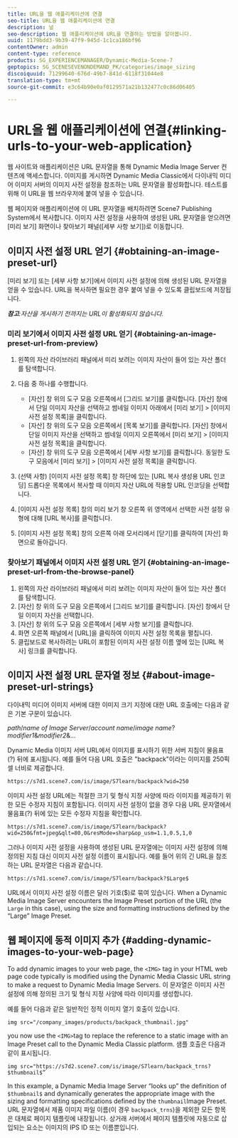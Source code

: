 ```yaml
---
title: URL을 웹 애플리케이션에 연결
seo-title: URL을 웹 애플리케이션에 연결
description: 널
seo-description: 웹 애플리케이션에 URL을 연결하는 방법을 알아봅니다.
uuid: 1179bdd3-9b39-47f9-945d-1c1ca186bf96
contentOwner: admin
content-type: reference
products: SG_EXPERIENCEMANAGER/Dynamic-Media-Scene-7
geptopics: SG_SCENESEVENONDEMAND_PK/categories/image_sizing
discoiquuid: 71299640-676d-49b7-841d-6118f31044e8
translation-type: tm+mt
source-git-commit: e3c64b90e0af0129571a21b132477c0c86d06405

---
```



# URL을 웹 애플리케이션에 연결{#linking-urls-to-your-web-application}

웹 사이트와 애플리케이션은 URL 문자열을 통해 Dynamic Media Image Server 컨텐츠에 액세스합니다. 이미지를 게시하면 Dynamic Media Classic에서 다이내믹 미디어 이미지 서버의 이미지 사전 설정을 참조하는 URL 문자열을 활성화합니다. 테스트를 위해 이 URL을 웹 브라우저에 붙여 넣을 수 있습니다.

웹 페이지와 애플리케이션에 이 URL 문자열을 배치하려면 Scene7 Publishing System에서 복사합니다. 이미지 사전 설정을 사용하여 생성된 URL 문자열을 얻으려면 [미리 보기] 화면이나 찾아보기 패널([세부 사항 보기])로 이동합니다.

## 이미지 사전 설정 URL 얻기 {#obtaining-an-image-preset-url}

[미리 보기] 또는 [세부 사항 보기]에서 이미지 사전 설정에 의해 생성된 URL 문자열을 얻을 수 있습니다. URL을 복사하면 필요한 경우 붙여 넣을 수 있도록 클립보드에 저장됩니다.

***참고&#x200B;**:자산을 게시하기 전까지는 URL이 활성화되지 않습니다.*

### 미리 보기에서 이미지 사전 설정 URL 얻기 {#obtaining-an-image-preset-url-from-preview}

1. 왼쪽의 자산 라이브러리 패널에서 미리 보려는 이미지 자산이 들어 있는 자산 폴더를 탐색합니다.
1. 다음 중 하나를 수행합니다.

   * [자산] 창 위의 도구 모음 오른쪽에서 [그리드 보기]를 클릭합니다. [자산] 창에서 단일 이미지 자산을 선택하고 썸네일 이미지 아래에서 [미리 보기] > [이미지 사전 설정 목록]을 클릭합니다.
   * [자산] 창 위의 도구 모음 오른쪽에서 [목록 보기]를 클릭합니다. [자산] 창에서 단일 이미지 자산을 선택하고 썸네일 이미지 오른쪽에서 [미리 보기] > [이미지 사전 설정 목록]을 클릭합니다.
   * [자산] 창 위의 도구 모음 오른쪽에서 [세부 사항 보기]를 클릭합니다. 동일한 도구 모음에서 [미리 보기] > [이미지 사전 설정 목록]을 클릭합니다.

1. (선택 사항) [이미지 사전 설정 목록] 창 하단에 있는 [URL 복사 생성용 URL 인코딩] 드롭다운 목록에서 복사할 때 이미지 자산 URL에 적용할 URL 인코딩을 선택합니다.
1. [이미지 사전 설정 목록] 창의 미리 보기 창 오른쪽 위 영역에서 선택한 사전 설정 유형에 대해 [URL 복사]를 클릭합니다.
1. [이미지 사전 설정 목록] 창의 오른쪽 아래 모서리에서 [닫기]를 클릭하여 [자산] 화면으로 돌아갑니다.

### 찾아보기 패널에서 이미지 사전 설정 URL 얻기 {#obtaining-an-image-preset-url-from-the-browse-panel}

1. 왼쪽의 자산 라이브러리 패널에서 미리 보려는 이미지 자산이 들어 있는 자산 폴더를 탐색합니다.
1. [자산] 창 위의 도구 모음 오른쪽에서 [그리드 보기]를 클릭합니다. [자산] 창에서 단일 이미지 자산을 선택합니다.
1. [자산] 창 위의 도구 모음 오른쪽에서 [세부 사항 보기]를 클릭합니다.
1. 화면 오른쪽 패널에서 [URL]을 클릭하여 이미지 사전 설정 목록을 펼칩니다.
1. 클립보드로 복사하려는 URL이 포함된 이미지 사전 설정 이름 옆에 있는 [URL 복사] 링크를 클릭합니다.

## 이미지 사전 설정 URL 문자열 정보 {#about-image-preset-url-strings}

다이내믹 미디어 이미지 서버에 대한 이미지 크기 지정에 대한 URL 호출에는 다음과 같은 기본 구문이 있습니다.

*path*/*name of Image Server*/*account name*/*image name*?*modifier1*&amp;*modifier2*&amp;...

Dynamic Media 이미지 서버 URL에서 이미지를 표시하기 위한 서버 지침이 물음표(?) 뒤에 표시됩니다. 예를 들어 다음 URL 호출은 &quot;backpack&quot;이라는 이미지를 250픽셀 너비로 제공합니다.

```as3
https://s7d1.scene7.com/is/image/S7learn/backpack?wid=250
```

이미지 사전 설정 URL에는 적절한 크기 및 형식 지정 사양에 따라 이미지를 제공하기 위한 모든 수정자 지침이 포함됩니다. 이미지 사전 설정이 없을 경우 다음 URL 문자열에서 물음표(?) 뒤에 있는 모든 수정자 지침을 확인합니다.

```as3
https://s7d1.scene7.com/is/image/S7learn/backpack?wid=250&fmt=jpeg&qlt=80,0&resMode=sharp&op_usm=1.1,0.5,1,0
```

그러나 이미지 사전 설정을 사용하여 생성된 URL 문자열에는 이미지 사전 설정에 의해 정의된 지침 대신 이미지 사전 설정 이름이 표시됩니다. 예를 들어 위의 긴 URL을 참조하는 URL 문자열은 다음과 같습니다.

```as3
https://s7d1.scene7.com/is/image/S7learn/backpack?$Large$
```

URL에서 이미지 사전 설정 이름은 달러 기호($)로 묶여 있습니다. When a Dynamic Media Image Server encounters the Image Preset portion of the URL (the `Large` in this case), using the size and formatting instructions defined by the “Large” Image Preset.

## 웹 페이지에 동적 이미지 추가 {#adding-dynamic-images-to-your-web-page}

To add dynamic images to your web page, the `<IMG>` tag in your HTML web page code typically is modified using the Dynamic Media Classic URL string to make a request to Dynamic Media Image Servers. 이 문자열은 이미지 사전 설정에 의해 정의된 크기 및 형식 지정 사양에 따라 이미지를 생성합니다.

예를 들어 다음과 같은 일반적인 정적 이미지 열기 호출이 있습니다.

```as3
img src="/company_images/products/backpack_thumbnail.jpg"
```

you now use the `<IMG>`tag to replace the reference to a static image with an Image Preset call to the Dynamic Media Classic platform. 샘플 호출은 다음과 같이 표시됩니다.

```as3
img src="https://s7d2.scene7.com/is/image/S7learn/backpack_trns?$thumbnail$”
```

In this example, a Dynamic Media Image Server “looks up” the definition of `$thumbnail$` and dynamically generates the appropriate image with the sizing and formatting specifications defined by the `thumbnail`Image Preset. URL 문자열에서 제품 이미지 파일 이름(이 경우 `backpack_trns`)을 제외한 모든 항목은 대체로 페이지 템플릿에 내장됩니다. 상거래 서버에서 페이지 템플릿에 자동으로 삽입되는 요소는 이미지의 IPS ID 또는 이름뿐입니다.
